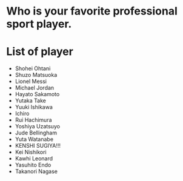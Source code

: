 # Who is your favorite professional sport player.

# List of player
- Shohei Ohtani
- Shuzo Matsuoka
- Lionel Messi
- Michael Jordan
- Hayato Sakamoto
- Yutaka Take
- Yuuki Ishikawa
- Ichiro
- Rui Hachimura
- Yoshiya Uzatsuyo
- Jude Bellingham
- Yuta Watanabe
- KENSHI SUGIYA!!!
- Kei Nishikori
- Kawhi Leonard
- Yasuhito Endo
- Takanori Nagase
